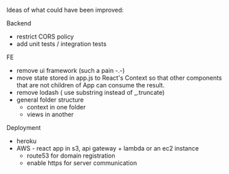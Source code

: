 Ideas of what could have been improved:

Backend
- restrict CORS policy 
- add unit tests / integration tests 

FE
- remove ui framework (such a pain -.-) 
- move state stored in app.js to React's Context so that other components that are not children of App can consume the result. 
- remove lodash ( use substring instead of _.truncate)
- general folder structure
  - context in one folder
  - views in another 
  
Deployment
- heroku
- AWS - react app in s3, api gateway + lambda or an ec2 instance 
  - route53 for domain registration 
  - enable https for server communication 
